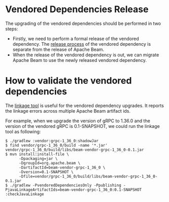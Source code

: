 <!--
    Licensed to the Apache Software Foundation (ASF) under one
    or more contributor license agreements.  See the NOTICE file
    distributed with this work for additional information
    regarding copyright ownership.  The ASF licenses this file
    to you under the Apache License, Version 2.0 (the
    "License"); you may not use this file except in compliance
    with the License.  You may obtain a copy of the License at

      http://www.apache.org/licenses/LICENSE-2.0

    Unless required by applicable law or agreed to in writing,
    software distributed under the License is distributed on an
    "AS IS" BASIS, WITHOUT WARRANTIES OR CONDITIONS OF ANY
    KIND, either express or implied.  See the License for the
    specific language governing permissions and limitations
    under the License.
-->

# Vendored Dependencies Release

The upgrading of the vendored dependencies should be performed in two steps:
- Firstly, we need to perform a formal release of the vendored dependency.
  The [release process](http://s.apache.org/beam-release-vendored-artifacts) of the vendored dependency
  is separate from the release of Apache Beam.
- When the release of the vendored dependency is out, we can migrate Apache Beam to use the newly released
  vendored dependency.

# How to validate the vendored dependencies

The [linkage tool](https://lists.apache.org/thread.html/eb5d95b9a33d7e32dc9bcd0f7d48ba8711d42bd7ed03b9cf0f1103f1%40%3Cdev.beam.apache.org%3E)
is useful for the vendored dependency upgrades. It reports the linkage errors across multiple Apache Beam artifact ids.

For example, when we upgrade the version of gRPC to 1.36.0 and the version of the vendored gRPC is 0.1-SNAPSHOT,
we could run the linkage tool as following:

```
$ ./gradlew :vendor:grpc-1_36_0:shadowJar
$ find vendor/grpc-1_36_0/build -name '*.jar'
vendor/grpc-1_36_0/build/libs/beam-vendor-grpc-1_36_0-0.1.jar
$ mvn install:install-file \
      -Dpackaging=jar \
      -DgroupId=org.apache.beam \
      -DartifactId=beam-vendor-grpc-1_36_0 \
      -Dversion=0.1-SNAPSHOT \
      -Dfile=vendor/grpc-1_36_0/build/libs/beam-vendor-grpc-1_36_0-0.1.jar
$ ./gradlew -PvendoredDependenciesOnly -Ppublishing -PjavaLinkageArtifactIds=beam-vendor-grpc-1_36_0:0.1-SNAPSHOT :checkJavaLinkage
```
